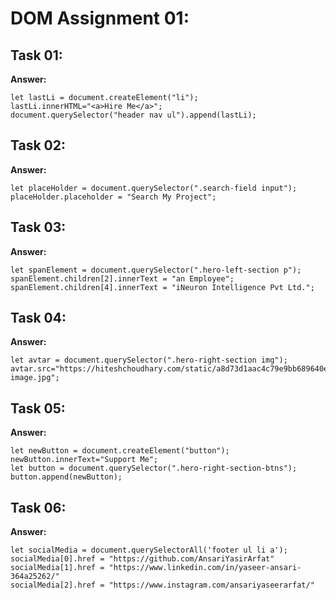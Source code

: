 # DOM Assignment 01:

## Task 01:
**Answer:**

    let lastLi = document.createElement("li");
    lastLi.innerHTML="<a>Hire Me</a>";
    document.querySelector("header nav ul").append(lastLi);


## Task 02:
**Answer:**

    let placeHolder = document.querySelector(".search-field input");
    placeHolder.placeholder = "Search My Project";  

 ## Task 03:
**Answer:**

    let spanElement = document.querySelector(".hero-left-section p");
    spanElement.children[2].innerText = "an Employee";
    spanElement.children[4].innerText = "iNeuron Intelligence Pvt Ltd.";


 ## Task 04:
**Answer:**

    let avtar = document.querySelector(".hero-right-section img");
    avtar.src="https://hiteshchoudhary.com/static/a8d73d1aac4c79e9bb689640e6090367/2eaab/person-image.jpg";

 ## Task 05:
**Answer:**

    let newButton = document.createElement("button");
    newButton.innerText="Support Me";
    let button = document.querySelector(".hero-right-section-btns");
    button.append(newButton);

 ## Task 06:
**Answer:**

    let socialMedia = document.querySelectorAll('footer ul li a');
    socialMedia[0].href = "https://github.com/AnsariYasirArfat"
    socialMedia[1].href = "https://www.linkedin.com/in/yaseer-ansari-364a25262/"
    socialMedia[2].href = "https://www.instagram.com/ansariyaseerarfat/"